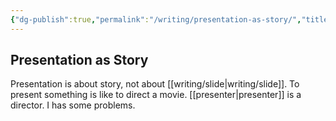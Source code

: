 ```yaml
---
{"dg-publish":true,"permalink":"/writing/presentation-as-story/","title":"Presentation as Story","tags":["presentation"],"noteIcon":""}
---
```



## Presentation as Story

Presentation is about story, not about [[writing/slide\|writing/slide]]. To present something is like to direct a movie. [[presenter\|presenter]] is a director. I has some problems.
